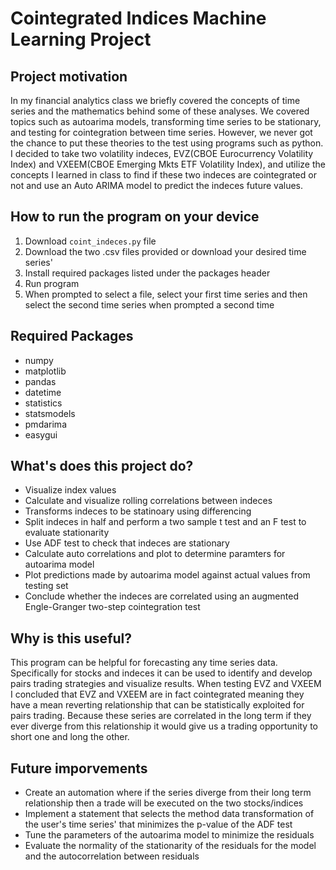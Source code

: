 # Cointegrated Indices Machine Learning Project

## Project motivation 
In my financial analytics class we briefly covered the concepts of time series and the mathematics behind some of these analyses. We covered topics such as autoarima models, transforming time series to be stationary, and testing for cointegration between time series. However, we never got the chance to put these theories to the test using programs such as python. I decided to take two volatility indeces, EVZ(CBOE Eurocurrency Volatility Index) and VXEEM(CBOE Emerging Mkts ETF Volatility Index), and utilize the concepts I learned in class to find if these two indeces are cointegrated or not and use an Auto ARIMA model to predict the indeces future values. 

## How to run the program on your device
1. Download `coint_indeces.py` file 
2. Download the two .csv files provided or download your desired time series'
3. Install required packages listed under the packages header
4. Run program
5. When prompted to select a file, select your first time series and then select the second time series when prompted a second time

## Required Packages
- numpy
- matplotlib
- pandas
- datetime
- statistics
- statsmodels
- pmdarima
- easygui


## What's does this project do?
- Visualize index values
- Calculate and visualize rolling correlations between indeces
- Transforms indeces to be statinoary using differencing 
- Split indeces in half and perform a two sample t test and an F test to evaluate stationarity 
- Use ADF test to check that indeces are stationary 
- Calculate auto correlations and plot to determine paramters for autoarima model
- Plot predictions made by autoarima model against actual values from testing set 
- Conclude whether the indeces are correlated using an augmented Engle-Granger two-step cointegration test

## Why is this useful?
This program can be helpful for forecasting any time series data. Specifically for stocks and indeces it can be used to identify and develop pairs trading strategies and visualize results. When testing EVZ and VXEEM I concluded that EVZ and VXEEM are in fact cointegrated meaning they have a mean reverting relationship that can be statistically exploited for pairs trading. Because these series are correlated in the long term if they ever diverge from this relationship it would give us a trading opportunity to short one and long the other. 

## Future imporvements
- Create an automation where if the series diverge from their long term relationship then a trade will be executed on the two stocks/indices
- Implement a statement that selects the method data transformation of the user's time series' that minimizes the p-value of the ADF test 
- Tune the parameters of the autoarima model to minimize the residuals
- Evaluate the normality of the stationarity of the residuals for the model and the autocorrelation between residuals
